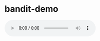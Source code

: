 # bandit-demo

<audio controls="controls">
    <source
      src="dnr-3s-mus64-l1snr/159/effects.wav"
      autoplay />
</audio>
